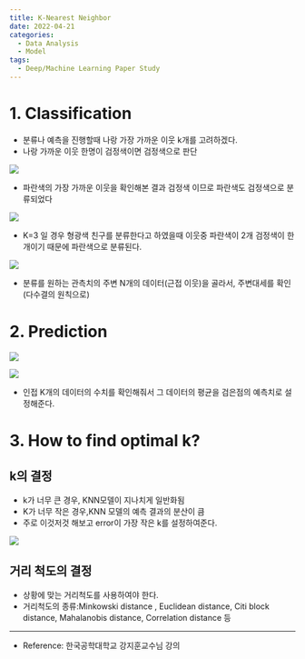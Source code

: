 ```yaml
---
title: K-Nearest Neighbor
date: 2022-04-21
categories:
  - Data Analysis
  - Model 
tags: 
  - Deep/Machine Learning Paper Study
---
```


# 1. Classification

- 분류나 예측을 진행할때 나랑 가장 가까운 이웃 k개를 고려하겠다.
- 나랑 가까운 이웃 한명이 검정색이면 검정색으로 판단

![](images/KNN/Untitled.png)

- 파란색의 가장 가까운 이웃을 확인해본 결과 검정색 이므로 파란색도 검정색으로 분류되었다

![](images/KNN/Untitled%201.png)

- K=3 일 경우 형광색 친구를 분류한다고 하였을때 이웃중 파란색이 2개 검정색이 한개이기 때문에 파란색으로 분류된다.

![](images/KNN/Untitled%202.png)

- 분류를 원하는 관측치의 주변 N개의 데이터(근접 이웃)을 골라서, 주변대세를 확인 (다수결의 원칙으로)

# 2. Prediction

![](images/KNN/Untitled%203.png)

![](images/KNN/Untitled%204.png)

- 인접 K개의 데이터의 수치를 확인해줘서 그 데이터의 평균을 검은점의 예측치로 설정해준다.

# 3. How to find optimal k?

## k의 결정

- k가 너무 큰 경우, KNN모델이 지나치게 일반화됨
- K가 너무 작은 경우,KNN 모델의 예측 결과의 분산이 큼
- 주로 이것저것 해보고 error이 가장 작은 k를 설정하여준다.

![](images/KNN/Untitled%205.png)

## 거리 척도의 결정

- 상황에 맞는 거리척도를 사용하여야 한다.
- 거리척도의 종류:Minkowski distance , Euclidean distance, Citi block distance, Mahalanobis distance, Correlation distance 등

---

- Reference: 한국공학대학교 강지훈교수님 강의